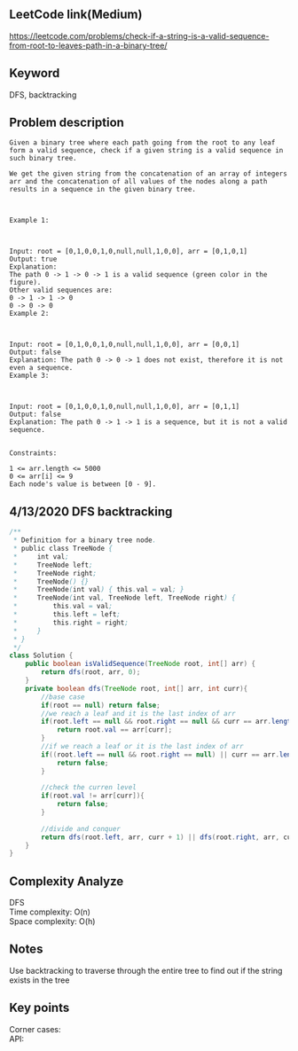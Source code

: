 ## LeetCode link(Medium)
https://leetcode.com/problems/check-if-a-string-is-a-valid-sequence-from-root-to-leaves-path-in-a-binary-tree/

## Keyword
DFS, backtracking

## Problem description
```
Given a binary tree where each path going from the root to any leaf form a valid sequence, check if a given string is a valid sequence in such binary tree. 

We get the given string from the concatenation of an array of integers arr and the concatenation of all values of the nodes along a path results in a sequence in the given binary tree.

 

Example 1:



Input: root = [0,1,0,0,1,0,null,null,1,0,0], arr = [0,1,0,1]
Output: true
Explanation: 
The path 0 -> 1 -> 0 -> 1 is a valid sequence (green color in the figure). 
Other valid sequences are: 
0 -> 1 -> 1 -> 0 
0 -> 0 -> 0
Example 2:



Input: root = [0,1,0,0,1,0,null,null,1,0,0], arr = [0,0,1]
Output: false 
Explanation: The path 0 -> 0 -> 1 does not exist, therefore it is not even a sequence.
Example 3:



Input: root = [0,1,0,0,1,0,null,null,1,0,0], arr = [0,1,1]
Output: false
Explanation: The path 0 -> 1 -> 1 is a sequence, but it is not a valid sequence.
 

Constraints:

1 <= arr.length <= 5000
0 <= arr[i] <= 9
Each node's value is between [0 - 9].
```
## 4/13/2020 DFS backtracking

```java
/**
 * Definition for a binary tree node.
 * public class TreeNode {
 *     int val;
 *     TreeNode left;
 *     TreeNode right;
 *     TreeNode() {}
 *     TreeNode(int val) { this.val = val; }
 *     TreeNode(int val, TreeNode left, TreeNode right) {
 *         this.val = val;
 *         this.left = left;
 *         this.right = right;
 *     }
 * }
 */
class Solution {
    public boolean isValidSequence(TreeNode root, int[] arr) {
        return dfs(root, arr, 0);
    }
    private boolean dfs(TreeNode root, int[] arr, int curr){
        //base case
        if(root == null) return false;
        //we reach a leaf and it is the last index of arr
        if(root.left == null && root.right == null && curr == arr.length - 1){
            return root.val == arr[curr];
        }
        //if we reach a leaf or it is the last index of arr
        if((root.left == null && root.right == null) || curr == arr.length - 1){
            return false;
        }
        
        //check the curren level
        if(root.val != arr[curr]){
            return false;
        }
        
        //divide and conquer
        return dfs(root.left, arr, curr + 1) || dfs(root.right, arr, curr + 1);
    }
}
```

## Complexity Analyze
DFS\
Time complexity: O(n)\
Space complexity: O(h)

## Notes
Use backtracking to traverse through the entire tree to find out if the string exists in the tree

## Key points
Corner cases: \
API:

